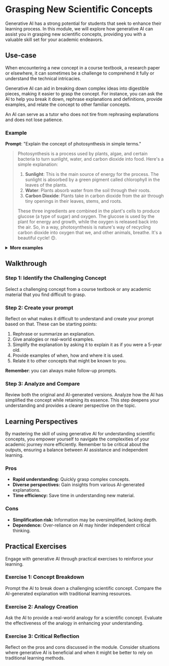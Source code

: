 # Grasping New Scientific Concepts

Generative AI has a strong potential for students that seek to enhance their learning process. In this module, we will explore how generative AI can assist you in grasping new scientific concepts, providing you with a valuable skill set for your academic endeavors.

## Use-case
When encountering a new concept in a course textbook, a research paper or elsewhere, it can sometimes be a challenge to comprehend it fully or understand the technical intricacies.

Generative AI can aid in breaking down complex ideas into digestible pieces, making it easier to grasp the concept. For instance, you can ask the AI to help you break it down, rephrase explanations and definitions, provide examples, and relate the concept to other familiar concepts.

An AI can serve as a tutor who does not tire from rephrasing explanations and does not lose patience.

### Example

  **Prompt**: "Explain the concept of photosynthesis in simple terms."

> Photosynthesis is a process used by plants, algae, and certain bacteria to turn sunlight, water, and carbon dioxide into food. Here's a simple explanation:
>
>1. **Sunlight**: This is the main source of energy for the process. The sunlight is absorbed by a green pigment called chlorophyll in the leaves of the plants.
>2. **Water**: Plants absorb water from the soil through their roots.
>3. **Carbon Dioxide**: Plants take in carbon dioxide from the air through tiny openings in their leaves, stems, and roots.
>
>These three ingredients are combined in the plant's cells to produce glucose (a type of sugar) and oxygen. The glucose is used by the plant for energy and growth, while the oxygen is released back into the air. So, in a way, photosynthesis is nature's way of recycling carbon dioxide into oxygen that we, and other animals, breathe. It's a beautiful cycle! 😊.

<details>
  <summary><b>More examples</b></summary>

**Prompt:** "Break down the key components of algorithmic complexity."

>Algorithmic complexity, also known as time complexity, is a concept in computer science that describes the efficiency of an algorithm in terms of the amount of computer resources used. Here are the key components:
>
>1. **Big O Notation (O)**: This is the most commonly used notation to represent the time complexity. It describes the upper bound of the time complexity in the worst-case scenario. For example, for a linear search algorithm, the Big O notation is O(n), where n is the number of elements in the list.
>
>2. **Omega Notation (Ω)**: This notation represents the best-case scenario of the time complexity. For example, in a linear search algorithm, if the target element is the first one in the list, then the search operation takes constant time, represented as Ω(1).
>
>3. **Theta Notation (Θ)**: This notation represents the average-case scenario of the time complexity. It provides a tight bound on the growth rate of the runtime. For example, for a binary search algorithm, the average-case time complexity is Θ(log n).
>
>4. **Time Complexity Classes**: These are categories that algorithms fall into based on their time complexity. Common classes include:
>    - **Constant Time**: O(1), the time to complete the operation is constant and does not depend on the size of the input.
>    - **Logarithmic Time**: O(log n), the time complexity grows logarithmically with the size of the input.
>    - **Linear Time**: O(n), the time complexity grows linearly with the size of the input.
>    - **Quadratic Time**: O(n²), the time complexity grows quadratically with the size of the input.
>
>5. **Space Complexity**: This is another aspect of algorithmic complexity, which represents the amount of memory space that the algorithm needs to run to completion. It's often expressed in the same notations (O, Ω, Θ).
>
>Remember, a lower time complexity generally means a more efficient algorithm, but the best choice of algorithm can depend on the specific details of the problem and the specific requirements of the solution. For example, an algorithm with a higher time complexity might be more appropriate if it has a lower space complexity and memory usage is a concern.

**Follow-up prompt:** "Provide a real-world analogy for time complexity."

>Sure, let's consider the task of organizing a library. 
>
>1. **Constant Time (O(1))**: This is like knowing exactly where a book is and going straight to it. No matter how big the library is, it always takes the same amount of time.
>
>2. **Logarithmic Time (O(log n))**: This is like using the library's catalog system to find a book. You first go to the right section (Science, Literature, etc.), then the right shelf (based on the author's name), and finally the right spot on the shelf (based on the book's title). Even if the library is large, you can find the book relatively quickly because each step reduces the number of books you have to look through.
>
>3. **Linear Time (O(n))**: This is like looking at every book in the library one by one until you find the one you want. The time it takes increases directly with the number of books in the library.
>
>4. **Quadratic Time (O(n²))**: This is like sorting all the books in the library by their publication date. For each book, you have to compare it with every other book, so the time it takes increases dramatically as the number of books increases.
>
>In this analogy, the library represents the input data, and the time it takes to find or sort the books represents the time complexity of the algorithm. Just like in computer science, different tasks require different amounts of time, and the most efficient method depends on the specific task and the size of the library (or the input data).

**Follow-up prompt:** I still have a hard time understanding it. Can you explain it to me as if I were a child?

>Sure, let's imagine you're playing a game of hide and seek. 
>
>1. **Constant Time (O(1))**: This is like if your friend tells you exactly where they're hiding. No matter how many places there are to hide, you can find them immediately!
>
>2. **Logarithmic Time (O(log n))**: This is like playing a game of "hot or cold". Each time you move, your friend tells you if you're getting "hotter" (closer) or "colder" (further). With each step, you eliminate half of the possible hiding spots, so you can find your friend pretty quickly, even if there are a lot of places to hide.
>
>3. **Linear Time (O(n))**: This is like checking every possible hiding spot one by one. The more places there are to hide, the longer it takes to find your friend.
>
>4. **Quadratic Time (O(n²))**: This is like trying to find all pairs of friends who picked the same hiding spot. You have to compare every hiding spot with every other hiding spot, so it takes a lot longer if there are a lot of places to hide.
>
>In this analogy, the hiding spots are like the input data, and the time it takes to find your friend(s) is like the time complexity of the algorithm. Just like in hide and seek, different strategies take different amounts of time, and the best strategy depends on the specific game and the number of hiding spots (or the size of the input data).
</details>

## Walkthrough

### Step 1: Identify the Challenging Concept

Select a challenging concept from a course textbook or any academic material that you find difficult to grasp.

### Step 2: Create your prompt

Reflect on what makes it difficult to understand and create your prompt based on that. These can be starting points: 
1. Rephrase or summarize an explanation.
1. Give analogies or real-world examples.
1. Simplify the explanation by asking it to explain it as if you were a 5-year old.
1. Provide examples of when, how and where it is used.
1. Relate it to other concepts that might be known to you.

**Remember**: you can always make follow-up prompts.

### Step 3: Analyze and Compare

Review both the original and AI-generated versions. Analyze how the AI has simplified the concept while retaining its essence. This step deepens your understanding and provides a clearer perspective on the topic.

## Learning Perspectives
By mastering the skill of using generative AI for understanding scientific concepts, you empower yourself to navigate the complexities of your academic journey more efficiently. Remember to be critical about the outputs, ensuring a balance between AI assistance and independent learning.

### Pros
- **Rapid understanding:** Quickly grasp complex concepts.
- **Diverse perspectives:** Gain insights from various AI-generated explanations.
- **Time efficiency:** Save time in understanding new material.

### Cons
- **Simplification risk:** Information may be oversimplified, lacking depth.
- **Dependence:** Over-reliance on AI may hinder independent critical thinking.

## Practical Exercises
Engage with generative AI through practical exercises to reinforce your learning.

### Exercise 1: Concept Breakdown
Prompt the AI to break down a challenging scientific concept. Compare the AI-generated explanation with traditional learning resources.

### Exercise 2: Analogy Creation
Ask the AI to provide a real-world analogy for a scientific concept. Evaluate the effectiveness of the analogy in enhancing your understanding.

### Exercise 3: Critical Reflection
Reflect on the pros and cons discussed in the module. Consider situations where generative AI is beneficial and when it might be better to rely on traditional learning methods.
